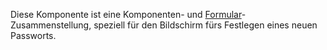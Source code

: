 Diese Komponente ist eine Komponenten- und [Formular](#form)-Zusammenstellung, speziell für den Bildschirm fürs Festlegen eines  neuen Passworts.